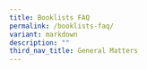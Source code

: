 ```yaml
---
title: Booklists FAQ
permalink: /booklists-faq/
variant: markdown
description: ""
third_nav_title: General Matters
---
```

